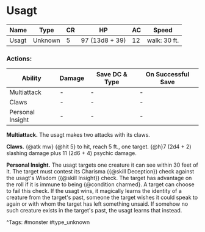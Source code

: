 # Usagt

| Name | Type | CR | HP | AC | Speed |
|------|------|----|----|----|-------|
| Usagt | Unknown | 5 | 97 (13d8 + 39) | 12 | walk: 30 ft. |

### Actions:

| Ability | Damage | Save DC & Type | On Successful Save |
|---------|--------|----------------|--------------------|
| Multiattack | - | - | - |
| Claws | - | - | - |
| Personal Insight | - | - | - |


**Multiattack.** The usagt makes two attacks with its claws.

**Claws.** {@atk mw} {@hit 5} to hit, reach 5 ft., one target. {@h}7 (2d4 + 2) slashing damage plus 11 (2d6 + 4) psychic damage.

**Personal Insight.** The usagt targets one creature it can see within 30 feet of it. The target must contest its Charisma ({@skill Deception}) check against the usagt's Wisdom ({@skill Insight}) check. The target has advantage on the roll if it is immune to being {@condition charmed}. A target can choose to fail this check. If the usagt wins, it magically learns the identity of a creature from the target's past, someone the target wishes it could speak to again or with whom the target has left something unsaid. If somehow no such creature exists in the target's past, the usagt learns that instead.

^Tags: #monster #type_unknown